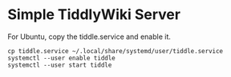 # Simple TiddlyWiki Server

For Ubuntu, copy the tiddle.service and enable it.

    cp tiddle.service ~/.local/share/systemd/user/tiddle.service
    systemctl --user enable tiddle
    systemctl --user start tiddle
